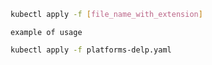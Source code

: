 ```bash
kubectl apply -f [file_name_with_extension]
```

`example of usage`

```bash
kubectl apply -f platforms-delp.yaml
```